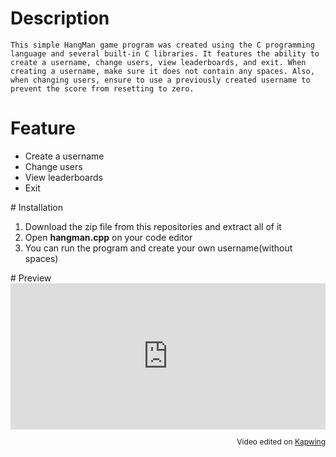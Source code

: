 # Description
```This simple HangMan game program was created using the C programming language and several built-in C libraries. It features the ability to create a username, change users, view leaderboards, and exit. When creating a username, make sure it does not contain any spaces. Also, when changing users, ensure to use a previously created username to prevent the score from resetting to zero.```
# Feature
<ul>
  <li>Create a username</li>
  <li>Change users</li>
  <li>View leaderboards</li>
  <li>Exit</li>
</ul>
# Installation
<ol>
  <li>Download the zip file from this repositories and extract all of it</li>
  <li>Open <b>hangman.cpp</b> on your code editor</li>
  <li>You can run the program and create your own username(without spaces)</li>
</ol>
# Preview<br>
<div style="height: 0; padding-bottom: calc(46.51%); position:relative; width: 100%;"><iframe allow="autoplay; gyroscope;" allowfullscreen height="100%" referrerpolicy="strict-origin" src="https://www.kapwing.com/e/63ceef17669f3200110c4ac1?autoplay=true" style="border:0; height:100%; left:0; overflow:hidden; position:absolute; top:0; width:100%" title="Embedded content made on Kapwing" width="100%"></iframe></div><p style="font-size: 12px; text-align: right;">Video edited on <a href="https://www.kapwing.com/video-editor">Kapwing</a></p>

